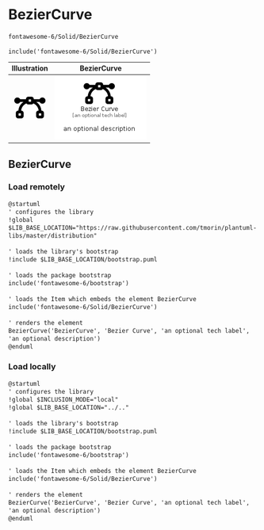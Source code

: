 # BezierCurve


```text
fontawesome-6/Solid/BezierCurve
```

```text
include('fontawesome-6/Solid/BezierCurve')
```



| Illustration | BezierCurve |
| :---: | :---: |
| ![illustration for Illustration](../../fontawesome-6/Solid/BezierCurve.png) | ![illustration for BezierCurve](../../fontawesome-6/Solid/BezierCurve.Local.png) |




## BezierCurve

### Load remotely
```plantuml
@startuml
' configures the library
!global $LIB_BASE_LOCATION="https://raw.githubusercontent.com/tmorin/plantuml-libs/master/distribution"

' loads the library's bootstrap
!include $LIB_BASE_LOCATION/bootstrap.puml

' loads the package bootstrap
include('fontawesome-6/bootstrap')

' loads the Item which embeds the element BezierCurve
include('fontawesome-6/Solid/BezierCurve')

' renders the element
BezierCurve('BezierCurve', 'Bezier Curve', 'an optional tech label', 'an optional description')
@enduml
```

### Load locally
```plantuml
@startuml
' configures the library
!global $INCLUSION_MODE="local"
!global $LIB_BASE_LOCATION="../.."

' loads the library's bootstrap
!include $LIB_BASE_LOCATION/bootstrap.puml

' loads the package bootstrap
include('fontawesome-6/bootstrap')

' loads the Item which embeds the element BezierCurve
include('fontawesome-6/Solid/BezierCurve')

' renders the element
BezierCurve('BezierCurve', 'Bezier Curve', 'an optional tech label', 'an optional description')
@enduml
```

